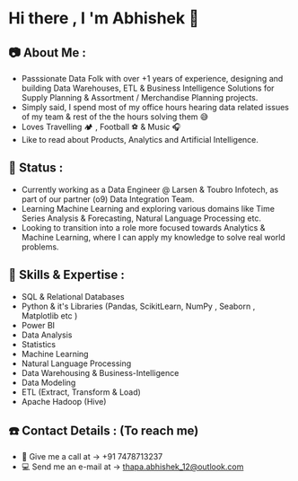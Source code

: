 # Hi there , I 'm Abhishek :raccoon:


## :camera: About Me : 

- Passsionate Data Folk with over +1 years of experience, designing and building Data Warehouses, ETL & Business Intelligence Solutions for Supply Planning & Assortment / Merchandise Planning projects.
- Simply said, I spend most of my office hours hearing data related issues of my team & rest of the the hours solving them :sweat_smile:
- Loves Travelling :camping: , Football :soccer:  & Music :headphones:
- Like to read about Products, Analytics and Artificial Intelligence.

## :bell: Status :

- Currently working as a Data Engineer @ Larsen & Toubro Infotech, as part of our partner (o9) Data Integration Team.
- Learning Machine Learning and exploring various domains like Time Series Analysis & Forecasting, Natural Language Processing  etc.  
- Looking to transition into a role more focused towards Analytics & Machine Learning, where I can apply my knowledge to solve real world problems.

## :key: Skills & Expertise :

- SQL & Relational Databases  
- Python & it's Libraries (Pandas, ScikitLearn, NumPy , Seaborn , Matplotlib etc )
- Power BI
- Data Analysis
- Statistics
- Machine Learning 
- Natural Language Processing
- Data Warehousing & Business-Intelligence
- Data Modeling
- ETL (Extract, Transform & Load)
- Apache Hadoop (Hive) 

## :phone: Contact Details : (To reach me)

- :iphone: Give me a call at -> +91 7478713237
- :computer: Send me an e-mail at -> thapa.abhishek_12@outlook.com




